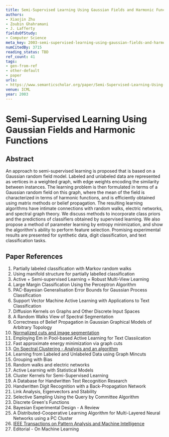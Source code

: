 ```yaml
---
title: Semi-Supervised Learning Using Gaussian Fields and Harmonic Functions
authors:
- Xiaojin Zhu
- Zoubin Ghahramani
- J. Lafferty
fieldsOfStudy:
- Computer Science
meta_key: 2003-semi-supervised-learning-using-gaussian-fields-and-harmonic-functions
numCitedBy: 3715
reading_status: TBD
ref_count: 41
tags:
- gen-from-ref
- other-default
- paper
urls:
- https://www.semanticscholar.org/paper/Semi-Supervised-Learning-Using-Gaussian-Fields-and-Zhu-Ghahramani/125842668eab7decac136db8a59d392dc5e4e395?sort=total-citations
venue: ICML
year: 2003
---
```


# Semi-Supervised Learning Using Gaussian Fields and Harmonic Functions

## Abstract

An approach to semi-supervised learning is proposed that is based on a Gaussian random field model. Labeled and unlabeled data are represented as vertices in a weighted graph, with edge weights encoding the similarity between instances. The learning problem is then formulated in terms of a Gaussian random field on this graph, where the mean of the field is characterized in terms of harmonic functions, and is efficiently obtained using matrix methods or belief propagation. The resulting learning algorithms have intimate connections with random walks, electric networks, and spectral graph theory. We discuss methods to incorporate class priors and the predictions of classifiers obtained by supervised learning. We also propose a method of parameter learning by entropy minimization, and show the algorithm's ability to perform feature selection. Promising experimental results are presented for synthetic data, digit classification, and text classification tasks.

## Paper References

1. Partially labeled classification with Markov random walks
2. Using manifold structure for partially labelled classification
3. Active + Semi-supervised Learning = Robust Multi-View Learning
4. Large Margin Classification Using the Perceptron Algorithm
5. PAC-Bayesian Generalisation Error Bounds for Gaussian Process Classification
6. Support Vector Machine Active Learning with Applications to Text Classification
7. Diffusion Kernels on Graphs and Other Discrete Input Spaces
8. A Random Walks View of Spectral Segmentation
9. Correctness of Belief Propagation in Gaussian Graphical Models of Arbitrary Topology
10. [Normalized cuts and image segmentation](1997-normalized-cuts-and-image-segmentation)
11. Employing Em in Pool-based Active Learning for Text Classiication
12. Fast approximate energy minimization via graph cuts
13. [On Spectral Clustering - Analysis and an algorithm](2001-on-spectral-clustering-analysis-and-an-algorithm)
14. Learning from Labeled and Unlabeled Data using Graph Mincuts
15. Grouping with Bias
16. Random walks and electric networks
17. Active Learning with Statistical Models
18. Cluster Kernels for Semi-Supervised Learning
19. A Database for Handwritten Text Recognition Research
20. Handwritten Digit Recognition with a Back-Propagation Network
21. Link Analysis, Eigenvectors and Stability
22. Selective Sampling Using the Query by Committee Algorithm
23. Discrete Green's Functions
24. Bayesian Experimental Design - A Review
25. A Distributed-Cooperative Learning Algorithm for Multi-Layered Neural Networks using a PC Cluster
26. [IEEE Transactions on Pattern Analysis and Machine Intelligence](2004-ieee-transactions-on-pattern-analysis-and-machine-intelligence)
27. Editorial - On Machine Learning
